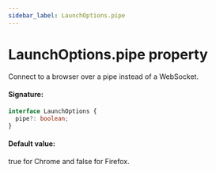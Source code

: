 ```yaml
---
sidebar_label: LaunchOptions.pipe
---
```


# LaunchOptions.pipe property

Connect to a browser over a pipe instead of a WebSocket.

#### Signature:

```typescript
interface LaunchOptions {
  pipe?: boolean;
}
```

#### Default value:

true for Chrome and false for Firefox.
